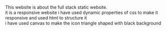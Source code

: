 This website is about the full stack static website.<br> it is a responsive website
i have used dynamic properties of css to make it responsive and  used html to structure it<br>
i have used canvas to make the icon triangle shaped with black background
